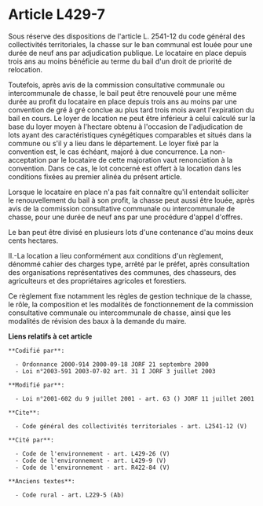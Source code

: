 # Article L429-7

Sous réserve des dispositions de l'article L. 2541-12 du code général des collectivités territoriales, la chasse sur le ban
communal est louée pour une durée de neuf ans par adjudication publique. Le locataire en place depuis trois ans au moins
bénéficie au terme du bail d'un droit de priorité de relocation. 

Toutefois, après avis de la commission consultative communale ou intercommunale de chasse, le bail peut être renouvelé pour
une même durée au profit du locataire en place depuis trois ans au moins par une convention de gré à gré conclue au plus tard
trois mois avant l'expiration du bail en cours. Le loyer de location ne peut être inférieur à celui calculé sur la base du
loyer moyen à l'hectare obtenu à l'occasion de l'adjudication de lots ayant des caractéristiques cynégétiques comparables et
situés dans la commune ou s'il y a lieu dans le département. Le loyer fixé par la convention est, le cas échéant, majoré à
due concurrence. La non-acceptation par le locataire de cette majoration vaut renonciation à la convention. Dans ce cas, le
lot concerné est offert à la location dans les conditions fixées au premier alinéa du présent article. 

Lorsque le locataire en place n'a pas fait connaître qu'il entendait solliciter le renouvellement du bail à son profit, la
chasse peut aussi être louée, après avis de la commission consultative communale ou intercommunale de chasse, pour une durée
de neuf ans par une procédure d'appel d'offres. 

Le ban peut être divisé en plusieurs lots d'une contenance d'au moins deux cents hectares. 

II.-La location a lieu conformément aux conditions d'un règlement, dénommé cahier des charges type, arrêté par le préfet,
après consultation des organisations représentatives des communes, des chasseurs, des agriculteurs et des propriétaires
agricoles et forestiers. 

Ce règlement fixe notamment les règles de gestion technique de la chasse, le rôle, la composition et les modalités de
fonctionnement de la commission consultative communale ou intercommunale de chasse, ainsi que les modalités de révision des
baux à la demande du maire.

**Liens relatifs à cet article**

	**Codifié par**:

	  - Ordonnance 2000-914 2000-09-18 JORF 21 septembre 2000
	  - Loi n°2003-591 2003-07-02 art. 31 I JORF 3 juillet 2003

	**Modifié par**:

	  - Loi n°2001-602 du 9 juillet 2001 - art. 63 () JORF 11 juillet 2001

	**Cite**:

	  - Code général des collectivités territoriales - art. L2541-12 (V)

	**Cité par**:

	  - Code de l'environnement - art. L429-26 (V)
	  - Code de l'environnement - art. L429-9 (V)
	  - Code de l'environnement - art. R422-84 (V)

	**Anciens textes**:

	  - Code rural - art. L229-5 (Ab)
